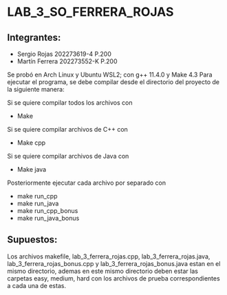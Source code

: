 # LAB_3_SO_FERRERA_ROJAS
## Integrantes:
- Sergio Rojas 202273619-4 P.200
- Martín Ferrera 202273552-K P.200

Se probó en Arch Linux y Ubuntu WSL2; con g++ 11.4.0 y Make 4.3
Para ejecutar el programa, se debe compilar desde el directorio del proyecto de la siguiente manera:

Si se quiere compilar todos los archivos con
- Make

Si se quiere compilar archivos de C++ con
- Make cpp

Si se quiere compilar archivos de Java con
- Make java

Posteriormente ejecutar cada archivo por separado con
- make run_cpp
- make run_java
- make run_cpp_bonus
- make run_java_bonus

## Supuestos:
Los archivos makefile, lab_3_ferrera_rojas.cpp, lab_3_ferrera_rojas.java, lab_3_ferrera_rojas_bonus.cpp y lab_3_ferrera_rojas_bonus.java estan en el mismo directorio, ademas en este mismo directorio deben estar las carpetas easy, medium, hard con los archivos de prueba correspondientes a cada una de estas.